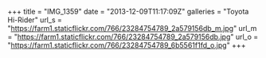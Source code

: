 +++
title = "IMG_1359"
date = "2013-12-09T11:17:09Z"
galleries = "Toyota Hi-Rider"
url_s = "https://farm1.staticflickr.com/766/23284754789_2a579156db_m.jpg"
url_m = "https://farm1.staticflickr.com/766/23284754789_2a579156db.jpg"
url_o = "https://farm1.staticflickr.com/766/23284754789_6b5561f1fd_o.jpg"
+++

